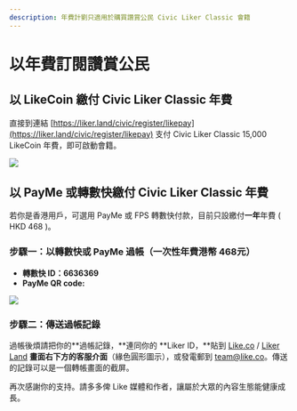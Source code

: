 ```yaml
---
description: 年費計劉只適用於購買讚賞公民 Civic Liker Classic 會籍
---
```


# 以年費訂閱讚賞公民

## 以 LikeCoin 繳付 Civic Liker Classic 年費

直接到連結 [https://liker.land/civic/register/likepay](https://liker.land/civic/register/likepay) 支付 Civic Liker Classic 15,000 LikeCoin 年費，即可啟動會籍。

![](../../.gitbook/assets/15000likecoin-civicliker.png)

## 以 PayMe 或轉數快繳付 Civic Liker Classic 年費

若你是香港用戶，可選用 PayMe 或 FPS 轉數快付款，目前只設繳付**一年**年費 \( HKD 468 \)。

### 步驟一：以轉數快或 PayMe 過帳（一次性年費港幣 468元）

* **轉數快 ID：6636369**
* **PayMe QR code:**

![](../../.gitbook/assets/payme.png)

### 步驟二：傳送過帳記錄

過帳後煩請把你的**過帳記錄，**連同你的 **Liker ID，**貼到 [Like.co](https://like.co/) / [Liker Land](https://liker.land/) **畫面右下方的客服介面**（緣色圓形圖示），或發電郵到 [team@like.co](mailto:team@like.co)。傳送的記錄可以是一個轉帳畫面的截屏。

再次感謝你的支持。請多多俾 Like 媒體和作者，讓屬於大眾的內容生態能健康成長。

